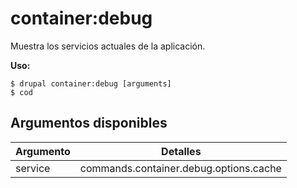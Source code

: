 # container:debug
Muestra los servicios actuales de la aplicación.

**Uso:**
```
$ drupal container:debug [arguments]
$ cod  
```

## Argumentos disponibles
Argumento | Detalles
---------|-------------
service | commands.container.debug.options.cache
